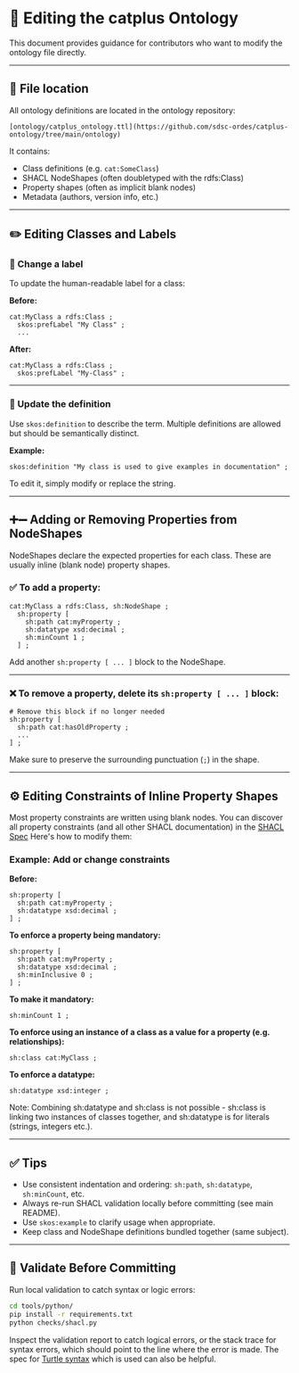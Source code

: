 # 🧬 Editing the catplus Ontology

This document provides guidance for contributors who want to modify the ontology file directly.

---

## 📌 File location

All ontology definitions are located in the ontology repository:

```
[ontology/catplus_ontology.ttl](https://github.com/sdsc-ordes/catplus-ontology/tree/main/ontology)
```

It contains:

- Class definitions (e.g. `cat:SomeClass`)
- SHACL NodeShapes (often doubletyped with the rdfs:Class)
- Property shapes (often as implicit blank nodes)
- Metadata (authors, version info, etc.)

---

## ✏️ Editing Classes and Labels

### 🔄 Change a label

To update the human-readable label for a class:

**Before:**
```ttl
cat:MyClass a rdfs:Class ;
  skos:prefLabel "My Class" ;
  ...
```

**After:**
```ttl
cat:MyClass a rdfs:Class ;
  skos:prefLabel "My-Class" ;
```

---

### 📝 Update the definition

Use `skos:definition` to describe the term. Multiple definitions are allowed but should be semantically distinct.

**Example:**
```ttl
skos:definition "My class is used to give examples in documentation" ;
```

To edit it, simply modify or replace the string.

---

## ➕➖ Adding or Removing Properties from NodeShapes

NodeShapes declare the expected properties for each class. These are usually inline (blank node) property shapes.

### ✅ To **add a property**:

```ttl
cat:MyClass a rdfs:Class, sh:NodeShape ;
  sh:property [
    sh:path cat:myProperty ;
    sh:datatype xsd:decimal ;
    sh:minCount 1 ;
  ] ;
```

Add another `sh:property [ ... ]` block to the NodeShape.

---

### ❌ To **remove a property**, delete its `sh:property [ ... ]` block:

```ttl
# Remove this block if no longer needed
sh:property [
  sh:path cat:hasOldProperty ;
  ...
] ;
```

Make sure to preserve the surrounding punctuation (`;`) in the shape.

---

## ⚙️ Editing Constraints of Inline Property Shapes

Most property constraints are written using blank nodes. You can discover all property constraints (and all other SHACL documentation) in the [SHACL Spec](https://www.w3.org/TR/shacl/) Here's how to modify them:

### Example: Add or change constraints

**Before:**
```ttl
sh:property [
  sh:path cat:myProperty ;
  sh:datatype xsd:decimal ;
] ;
```

**To enforce a property being mandatory:**
```ttl
sh:property [
  sh:path cat:myProperty ;
  sh:datatype xsd:decimal ;
  sh:minInclusive 0 ;
] ;
```

**To make it mandatory:**
```ttl
sh:minCount 1 ;
```

**To enforce using an instance of a class as a value for a property (e.g. relationships):**
```ttl
sh:class cat:MyClass ;
```

**To enforce a datatype:**
```ttl
sh:datatype xsd:integer ;
```
Note: Combining sh:datatype and sh:class is not possible - sh:class is linking two instances of classes together, and sh:datatype is for literals (strings, integers etc.).

---

## ✅ Tips

- Use consistent indentation and ordering: `sh:path`, `sh:datatype`, `sh:minCount`, etc.
- Always re-run SHACL validation locally before committing (see main README).
- Use `skos:example` to clarify usage when appropriate.
- Keep class and NodeShape definitions bundled together (same subject).

---

## 🧪 Validate Before Committing

Run local validation to catch syntax or logic errors:

```bash
cd tools/python/
pip install -r requirements.txt
python checks/shacl.py
```

Inspect the validation report to catch logical errors, or the stack trace for syntax errors, which should point to the line where the error is made. The spec for [Turtle syntax](https://www.w3.org/TR/turtle/) which is used can also be helpful.

